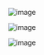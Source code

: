 
![image](https://github.com/user-attachments/assets/48a6892c-626f-4bd5-ab86-115512138778)

![image](https://github.com/user-attachments/assets/885e66cb-0bbf-4a1d-b0cb-4d3a71595cc7)


![image](https://github.com/user-attachments/assets/13c1e32a-ddeb-421a-98a9-48c1c4279f4f)
